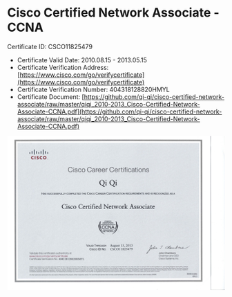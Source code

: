 # Cisco Certified Network Associate - CCNA
Certificate ID: CSCO11825479
- Certificate Valid Date: 2010.08.15 - 2013.05.15
- Certificate Verification Address: [https://www.cisco.com/go/verifycertificate](https://www.cisco.com/go/verifycertificate)
- Certificate Verification Number: 404318128820HMYL
- Certificate Document: [https://github.com/qi-qi/cisco-certified-network-associate/raw/master/qiqi_2010-2013_Cisco-Certified-Network-Associate-CCNA.pdf](https://github.com/qi-qi/cisco-certified-network-associate/raw/master/qiqi_2010-2013_Cisco-Certified-Network-Associate-CCNA.pdf)

![](https://github.com/qi-qi/cisco-certified-network-associate/raw/master/qiqi_2010-2013_Cisco-Certified-Network-Associate-CCNA.jpg)
